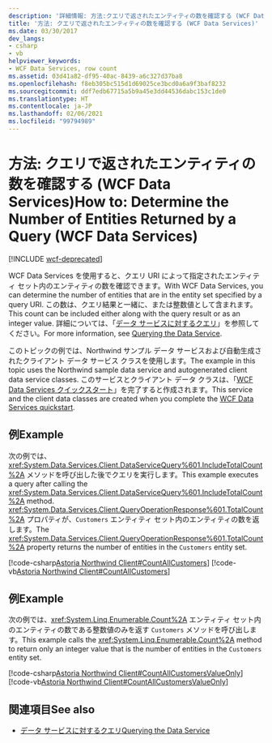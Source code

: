 ```yaml
---
description: '詳細情報: 方法:クエリで返されたエンティティの数を確認する (WCF Data Services)'
title: '方法: クエリで返されたエンティティの数を確認する (WCF Data Services)'
ms.date: 03/30/2017
dev_langs:
- csharp
- vb
helpviewer_keywords:
- WCF Data Services, row count
ms.assetid: 03d41a82-df95-40ac-8439-a6c327d37ba8
ms.openlocfilehash: f8eb305bc515d1d69025ce3bcd0a6a9f3baf8232
ms.sourcegitcommit: ddf7edb67715a5b9a45e3dd44536dabc153c1de0
ms.translationtype: HT
ms.contentlocale: ja-JP
ms.lasthandoff: 02/06/2021
ms.locfileid: "99794989"
---
```

# <a name="how-to-determine-the-number-of-entities-returned-by-a-query-wcf-data-services"></a><span data-ttu-id="e2b04-103">方法: クエリで返されたエンティティの数を確認する (WCF Data Services)</span><span class="sxs-lookup"><span data-stu-id="e2b04-103">How to: Determine the Number of Entities Returned by a Query (WCF Data Services)</span></span>

[!INCLUDE [wcf-deprecated](~/includes/wcf-deprecated.md)]

<span data-ttu-id="e2b04-104">WCF Data Services を使用すると、クエリ URI によって指定されたエンティティ セット内のエンティティの数を確認できます。</span><span class="sxs-lookup"><span data-stu-id="e2b04-104">With WCF Data Services, you can determine the number of entities that are in the entity set specified by a query URI.</span></span> <span data-ttu-id="e2b04-105">この数は、クエリ結果と一緒に、または整数値として含まれます。</span><span class="sxs-lookup"><span data-stu-id="e2b04-105">This count can be included either along with the query result or as an integer value.</span></span> <span data-ttu-id="e2b04-106">詳細については、「[データ サービスに対するクエリ](querying-the-data-service-wcf-data-services.md)」を参照してください。</span><span class="sxs-lookup"><span data-stu-id="e2b04-106">For more information, see [Querying the Data Service](querying-the-data-service-wcf-data-services.md).</span></span>  
  
 <span data-ttu-id="e2b04-107">このトピックの例では、Northwind サンプル データ サービスおよび自動生成されたクライアント データ サービス クラスを使用します。</span><span class="sxs-lookup"><span data-stu-id="e2b04-107">The example in this topic uses the Northwind sample data service and autogenerated client data service classes.</span></span> <span data-ttu-id="e2b04-108">このサービスとクライアント データ クラスは、「[WCF Data Services クイックスタート](quickstart-wcf-data-services.md)」を完了すると作成されます。</span><span class="sxs-lookup"><span data-stu-id="e2b04-108">This service and the client data classes are created when you complete the [WCF Data Services quickstart](quickstart-wcf-data-services.md).</span></span>  
  
## <a name="example"></a><span data-ttu-id="e2b04-109">例</span><span class="sxs-lookup"><span data-stu-id="e2b04-109">Example</span></span>  

 <span data-ttu-id="e2b04-110">次の例では、<xref:System.Data.Services.Client.DataServiceQuery%601.IncludeTotalCount%2A> メソッドを呼び出した後でクエリを実行します。</span><span class="sxs-lookup"><span data-stu-id="e2b04-110">This example executes a query after calling the <xref:System.Data.Services.Client.DataServiceQuery%601.IncludeTotalCount%2A> method.</span></span> <span data-ttu-id="e2b04-111"><xref:System.Data.Services.Client.QueryOperationResponse%601.TotalCount%2A> プロパティが、`Customers` エンティティ セット内のエンティティの数を返します。</span><span class="sxs-lookup"><span data-stu-id="e2b04-111">The <xref:System.Data.Services.Client.QueryOperationResponse%601.TotalCount%2A> property returns the number of entities in the `Customers` entity set.</span></span>  
  
 [!code-csharp[Astoria Northwind Client#CountAllCustomers](../../../../samples/snippets/csharp/VS_Snippets_Misc/astoria_northwind_client/cs/source.cs#countallcustomers)]
 [!code-vb[Astoria Northwind Client#CountAllCustomers](../../../../samples/snippets/visualbasic/VS_Snippets_Misc/astoria_northwind_client/vb/source.vb#countallcustomers)]  
  
## <a name="example"></a><span data-ttu-id="e2b04-112">例</span><span class="sxs-lookup"><span data-stu-id="e2b04-112">Example</span></span>  

 <span data-ttu-id="e2b04-113">次の例では、<xref:System.Linq.Enumerable.Count%2A> エンティティ セット内のエンティティの数である整数値のみを返す `Customers` メソッドを呼び出します。</span><span class="sxs-lookup"><span data-stu-id="e2b04-113">This example calls the <xref:System.Linq.Enumerable.Count%2A> method to return only an integer value that is the number of entities in the `Customers` entity set.</span></span>  
  
 [!code-csharp[Astoria Northwind Client#CountAllCustomersValueOnly](../../../../samples/snippets/csharp/VS_Snippets_Misc/astoria_northwind_client/cs/source.cs#countallcustomersvalueonly)]
 [!code-vb[Astoria Northwind Client#CountAllCustomersValueOnly](../../../../samples/snippets/visualbasic/VS_Snippets_Misc/astoria_northwind_client/vb/source.vb#countallcustomersvalueonly)]  
  
## <a name="see-also"></a><span data-ttu-id="e2b04-114">関連項目</span><span class="sxs-lookup"><span data-stu-id="e2b04-114">See also</span></span>

- [<span data-ttu-id="e2b04-115">データ サービスに対するクエリ</span><span class="sxs-lookup"><span data-stu-id="e2b04-115">Querying the Data Service</span></span>](querying-the-data-service-wcf-data-services.md)
